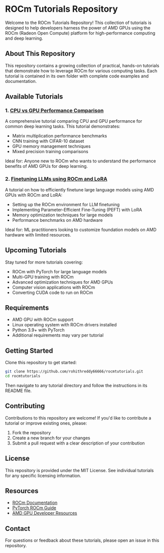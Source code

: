 # ROCm Tutorials Repository

Welcome to the ROCm Tutorials Repository! This collection of tutorials is designed to help developers harness the power of AMD GPUs using the ROCm (Radeon Open Compute) platform for high-performance computing and deep learning.

## About This Repository

This repository contains a growing collection of practical, hands-on tutorials that demonstrate how to leverage ROCm for various computing tasks. Each tutorial is contained in its own folder with complete code examples and documentation.

## Available Tutorials

### 1. [CPU vs GPU Performance Comparison](./cpu_vs_gpu/)

A comprehensive tutorial comparing CPU and GPU performance for common deep learning tasks. This tutorial demonstrates:

- Matrix multiplication performance benchmarks
- CNN training with CIFAR-10 dataset
- GPU memory management techniques
- Mixed precision training comparisons

Ideal for: Anyone new to ROCm who wants to understand the performance benefits of AMD GPUs for deep learning.

### 2. [Finetuning LLMs using ROCm and LoRA](./finetuning_llms_using_rocm_and_lora/)

A tutorial on how to efficiently finetune large language models using AMD GPUs with ROCm and LoRA:
* Setting up the ROCm environment for LLM finetuning
* Implementing Parameter-Efficient Fine-Tuning (PEFT) with LoRA
* Memory optimization techniques for large models
* Performance benchmarks on AMD hardware

Ideal for: ML practitioners looking to customize foundation models on AMD hardware with limited resources.

## Upcoming Tutorials

Stay tuned for more tutorials covering:

- ROCm with PyTorch for large language models
- Multi-GPU training with ROCm
- Advanced optimization techniques for AMD GPUs
- Computer vision applications with ROCm
- Converting CUDA code to run on ROCm

## Requirements

- AMD GPU with ROCm support
- Linux operating system with ROCm drivers installed
- Python 3.9+ with PyTorch
- Additional requirements may vary per tutorial

## Getting Started

Clone this repository to get started:

```bash
git clone https://github.com/rohithreddy66666/rocmtutorials.git
cd rocmtutorials
```

Then navigate to any tutorial directory and follow the instructions in its README file.

## Contributing

Contributions to this repository are welcome! If you'd like to contribute a tutorial or improve existing ones, please:

1. Fork the repository
2. Create a new branch for your changes
3. Submit a pull request with a clear description of your contribution

## License

This repository is provided under the MIT License. See individual tutorials for any specific licensing information.

## Resources

- [ROCm Documentation](https://rocmdocs.amd.com/en/latest/)
- [PyTorch ROCm Guide](https://pytorch.org/docs/stable/notes/hip.html)
- [AMD GPU Developer Resources](https://developer.amd.com/resources/rocm-resources/)

## Contact

For questions or feedback about these tutorials, please open an issue in this repository.
